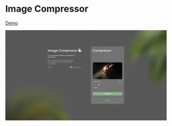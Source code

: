 # Image Compressor

[Demo](https://simple-img-compressor.herokuapp.com)

![](ImageCompressorApp.png)
